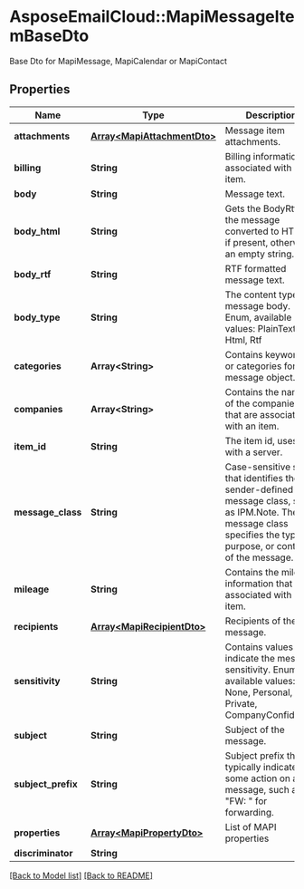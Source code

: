 # AsposeEmailCloud::MapiMessageItemBaseDto

Base Dto for MapiMessage, MapiCalendar or MapiContact             

## Properties
Name | Type | Description | Notes
---- | ---- | ----------- | -----
**attachments** |[**Array&lt;MapiAttachmentDto&gt;**](MapiAttachmentDto.md) | Message item attachments.              | [optional] 
**billing** |**String** | Billing information associated with an item.              | [optional] 
**body** |**String** | Message text.              | [optional] 
**body_html** |**String** | Gets the BodyRtf of the message converted to HTML, if present, otherwise an empty string.              | [optional] 
**body_rtf** |**String** | RTF formatted message text.              | [optional] 
**body_type** |**String** | The content type of message body. Enum, available values: PlainText, Html, Rtf | 
**categories** |**Array&lt;String&gt;** | Contains keywords or categories for the message object.              | [optional] 
**companies** |**Array&lt;String&gt;** | Contains the names of the companies that are associated with an item.              | [optional] 
**item_id** |**String** | The item id, uses with a server.              | [optional] 
**message_class** |**String** | Case-sensitive string that identifies the sender-defined message class, such as IPM.Note. The message class specifies the type, purpose, or content of the message.              | [optional] 
**mileage** |**String** | Contains the mileage information that is associated with an item.              | [optional] 
**recipients** |[**Array&lt;MapiRecipientDto&gt;**](MapiRecipientDto.md) | Recipients of the message.              | [optional] 
**sensitivity** |**String** | Contains values that indicate the message sensitivity. Enum, available values: None, Personal, Private, CompanyConfidential | 
**subject** |**String** | Subject of the message.              | [optional] 
**subject_prefix** |**String** | Subject prefix that typically indicates some action on a message, such as \"FW: \" for forwarding.              | [optional] 
**properties** |[**Array&lt;MapiPropertyDto&gt;**](MapiPropertyDto.md) | List of MAPI properties              | [optional] 
**discriminator** |**String** |  | 


[[Back to Model list]](Models.md) [[Back to README]](README.md)
